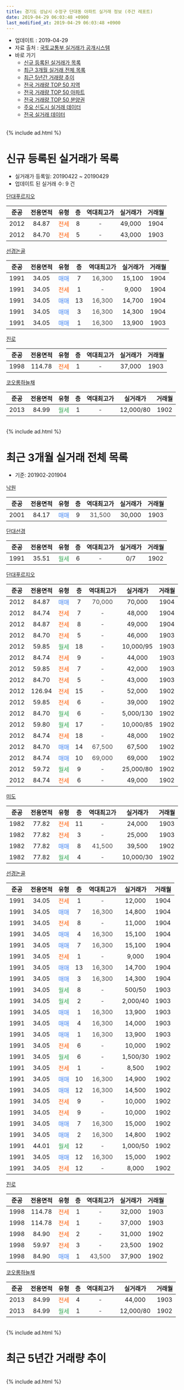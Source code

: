 ```yaml
---
title: 경기도 성남시 수정구 단대동 아파트 실거래 정보 (주간 레포트)
date: 2019-04-29 06:03:48 +0900
last_modified_at: 2019-04-29 06:03:48 +0900
---
```


* 업데이트 : 2019-04-29
* 자료 출처 : [국토교통부 실거래가 공개시스템](http://rt.molit.go.kr)
* 바로 가기
    * [신규 등록된 실거래가 목록](#신규-등록된-실거래가-목록)
    * [최근 3개월 실거래 전체 목록](#최근-3개월-실거래-전체-목록)
    * [최근 5년간 거래량 추이](#최근-5년간-거래량-추이)
    * [전국 거래량 TOP 50 지역](https://inasie.github.io/apt-trade-info/최근-3개월-전국에서-가장-거래가-많이-발생한-지역)
    * [전국 거래량 TOP 50 아파트](https://inasie.github.io/apt-trade-info/최근-3개월-전국에서-가장-거래가-많이-발생한-아파트)
    * [전국 거래량 TOP 50 분양권](https://inasie.github.io/apt-trade-info/최근-3개월-전국에서-가장-거래가-많이-발생한-분양권)
    * [주요 신도시 실거래 데이터](https://inasie.github.io/apt-trade-info/주요-신도시)
    * [전국 실거래 데이터](https://inasie.github.io/apt-trade-info/전국)
<br>
{% include ad.html %}
<br>

# 신규 등록된 실거래가 목록
* 실거래가 등록일: 20190422 ~ 20190429
* 업데이트 된 실거래 수: 9 건


[단대푸르지오](https://search.naver.com/search.naver?query=%EA%B2%BD%EA%B8%B0%EB%8F%84+%EC%84%B1%EB%82%A8%EC%8B%9C+%EC%88%98%EC%A0%95%EA%B5%AC+%EB%8B%A8%EB%8C%80%EB%8F%99+%EB%8B%A8%EB%8C%80%ED%91%B8%EB%A5%B4%EC%A7%80%EC%98%A4)

|준공|전용면적|유형|층|역대최고가|실거래가|거래월|
|:---:|:---:|:---:|:---:|:---:|:---:|:---:|
|2012|84.87|<span style="color:#ff5a00">전세</span>|8|<span style="color:#444444">-</span>|49,000|1904|
|2012|84.70|<span style="color:#ff5a00">전세</span>|5|<span style="color:#444444">-</span>|43,000|1903|

[선경논골](https://search.naver.com/search.naver?query=%EA%B2%BD%EA%B8%B0%EB%8F%84+%EC%84%B1%EB%82%A8%EC%8B%9C+%EC%88%98%EC%A0%95%EA%B5%AC+%EB%8B%A8%EB%8C%80%EB%8F%99+%EC%84%A0%EA%B2%BD%EB%85%BC%EA%B3%A8)

|준공|전용면적|유형|층|역대최고가|실거래가|거래월|
|:---:|:---:|:---:|:---:|:---:|:---:|:---:|
|1991|34.05|<span style="color:#4285f3">매매</span>|7|<span style="color:#444444">16,300</span>|15,100|1904|
|1991|34.05|<span style="color:#ff5a00">전세</span>|1|<span style="color:#444444">-</span>|9,000|1904|
|1991|34.05|<span style="color:#4285f3">매매</span>|13|<span style="color:#444444">16,300</span>|14,700|1904|
|1991|34.05|<span style="color:#4285f3">매매</span>|3|<span style="color:#444444">16,300</span>|14,300|1904|
|1991|34.05|<span style="color:#4285f3">매매</span>|1|<span style="color:#444444">16,300</span>|13,900|1903|

[진로](https://search.naver.com/search.naver?query=%EA%B2%BD%EA%B8%B0%EB%8F%84+%EC%84%B1%EB%82%A8%EC%8B%9C+%EC%88%98%EC%A0%95%EA%B5%AC+%EB%8B%A8%EB%8C%80%EB%8F%99+%EC%A7%84%EB%A1%9C)

|준공|전용면적|유형|층|역대최고가|실거래가|거래월|
|:---:|:---:|:---:|:---:|:---:|:---:|:---:|
|1998|114.78|<span style="color:#ff5a00">전세</span>|1|<span style="color:#444444">-</span>|37,000|1903|

[코오롱하늘채](https://search.naver.com/search.naver?query=%EA%B2%BD%EA%B8%B0%EB%8F%84+%EC%84%B1%EB%82%A8%EC%8B%9C+%EC%88%98%EC%A0%95%EA%B5%AC+%EB%8B%A8%EB%8C%80%EB%8F%99+%EC%BD%94%EC%98%A4%EB%A1%B1%ED%95%98%EB%8A%98%EC%B1%84)

|준공|전용면적|유형|층|역대최고가|실거래가|거래월|
|:---:|:---:|:---:|:---:|:---:|:---:|:---:|
|2013|84.99|<span style="color:#34a853">월세</span>|1|<span style="color:#444444">-</span>|12,000/80|1902|


<br>
{% include ad.html %}
<br>

# 최근 3개월 실거래 전체 목록
* 기준: 201902-201904


[낙원](https://search.naver.com/search.naver?query=%EA%B2%BD%EA%B8%B0%EB%8F%84+%EC%84%B1%EB%82%A8%EC%8B%9C+%EC%88%98%EC%A0%95%EA%B5%AC+%EB%8B%A8%EB%8C%80%EB%8F%99+%EB%82%99%EC%9B%90)

|준공|전용면적|유형|층|역대최고가|실거래가|거래월|
|:---:|:---:|:---:|:---:|:---:|:---:|:---:|
|2001|84.17|<span style="color:#4285f3">매매</span>|9|<span style="color:#444444">31,500</span>|30,000|1903|

[단대선경](https://search.naver.com/search.naver?query=%EA%B2%BD%EA%B8%B0%EB%8F%84+%EC%84%B1%EB%82%A8%EC%8B%9C+%EC%88%98%EC%A0%95%EA%B5%AC+%EB%8B%A8%EB%8C%80%EB%8F%99+%EB%8B%A8%EB%8C%80%EC%84%A0%EA%B2%BD)

|준공|전용면적|유형|층|역대최고가|실거래가|거래월|
|:---:|:---:|:---:|:---:|:---:|:---:|:---:|
|1991|35.51|<span style="color:#34a853">월세</span>|6|<span style="color:#444444">-</span>|0/7|1902|

[단대푸르지오](https://search.naver.com/search.naver?query=%EA%B2%BD%EA%B8%B0%EB%8F%84+%EC%84%B1%EB%82%A8%EC%8B%9C+%EC%88%98%EC%A0%95%EA%B5%AC+%EB%8B%A8%EB%8C%80%EB%8F%99+%EB%8B%A8%EB%8C%80%ED%91%B8%EB%A5%B4%EC%A7%80%EC%98%A4)

|준공|전용면적|유형|층|역대최고가|실거래가|거래월|
|:---:|:---:|:---:|:---:|:---:|:---:|:---:|
|2012|84.87|<span style="color:#4285f3">매매</span>|7|<span style="color:#444444">70,000</span>|70,000|1904|
|2012|84.74|<span style="color:#ff5a00">전세</span>|7|<span style="color:#444444">-</span>|48,000|1904|
|2012|84.87|<span style="color:#ff5a00">전세</span>|8|<span style="color:#444444">-</span>|49,000|1904|
|2012|84.70|<span style="color:#ff5a00">전세</span>|5|<span style="color:#444444">-</span>|46,000|1903|
|2012|59.85|<span style="color:#34a853">월세</span>|18|<span style="color:#444444">-</span>|10,000/95|1903|
|2012|84.74|<span style="color:#ff5a00">전세</span>|9|<span style="color:#444444">-</span>|44,000|1903|
|2012|59.85|<span style="color:#ff5a00">전세</span>|7|<span style="color:#444444">-</span>|42,000|1903|
|2012|84.70|<span style="color:#ff5a00">전세</span>|5|<span style="color:#444444">-</span>|43,000|1903|
|2012|126.94|<span style="color:#ff5a00">전세</span>|15|<span style="color:#444444">-</span>|52,000|1902|
|2012|59.85|<span style="color:#ff5a00">전세</span>|6|<span style="color:#444444">-</span>|39,000|1902|
|2012|84.70|<span style="color:#34a853">월세</span>|6|<span style="color:#444444">-</span>|5,000/130|1902|
|2012|59.80|<span style="color:#34a853">월세</span>|17|<span style="color:#444444">-</span>|10,000/85|1902|
|2012|84.74|<span style="color:#ff5a00">전세</span>|18|<span style="color:#444444">-</span>|48,000|1902|
|2012|84.70|<span style="color:#4285f3">매매</span>|14|<span style="color:#444444">67,500</span>|67,500|1902|
|2012|84.74|<span style="color:#4285f3">매매</span>|10|<span style="color:#444444">69,000</span>|69,000|1902|
|2012|59.72|<span style="color:#34a853">월세</span>|9|<span style="color:#444444">-</span>|25,000/80|1902|
|2012|84.74|<span style="color:#ff5a00">전세</span>|6|<span style="color:#444444">-</span>|49,000|1902|

[미도](https://search.naver.com/search.naver?query=%EA%B2%BD%EA%B8%B0%EB%8F%84+%EC%84%B1%EB%82%A8%EC%8B%9C+%EC%88%98%EC%A0%95%EA%B5%AC+%EB%8B%A8%EB%8C%80%EB%8F%99+%EB%AF%B8%EB%8F%84)

|준공|전용면적|유형|층|역대최고가|실거래가|거래월|
|:---:|:---:|:---:|:---:|:---:|:---:|:---:|
|1982|77.82|<span style="color:#ff5a00">전세</span>|11|<span style="color:#444444">-</span>|24,000|1903|
|1982|77.82|<span style="color:#ff5a00">전세</span>|3|<span style="color:#444444">-</span>|25,000|1903|
|1982|77.82|<span style="color:#4285f3">매매</span>|8|<span style="color:#444444">41,500</span>|39,500|1902|
|1982|77.82|<span style="color:#34a853">월세</span>|4|<span style="color:#444444">-</span>|10,000/30|1902|

[선경논골](https://search.naver.com/search.naver?query=%EA%B2%BD%EA%B8%B0%EB%8F%84+%EC%84%B1%EB%82%A8%EC%8B%9C+%EC%88%98%EC%A0%95%EA%B5%AC+%EB%8B%A8%EB%8C%80%EB%8F%99+%EC%84%A0%EA%B2%BD%EB%85%BC%EA%B3%A8)

|준공|전용면적|유형|층|역대최고가|실거래가|거래월|
|:---:|:---:|:---:|:---:|:---:|:---:|:---:|
|1991|34.05|<span style="color:#ff5a00">전세</span>|1|<span style="color:#444444">-</span>|12,000|1904|
|1991|34.05|<span style="color:#4285f3">매매</span>|7|<span style="color:#444444">16,300</span>|14,800|1904|
|1991|34.05|<span style="color:#ff5a00">전세</span>|8|<span style="color:#444444">-</span>|11,000|1904|
|1991|34.05|<span style="color:#4285f3">매매</span>|4|<span style="color:#444444">16,300</span>|15,100|1904|
|1991|34.05|<span style="color:#4285f3">매매</span>|7|<span style="color:#444444">16,300</span>|15,100|1904|
|1991|34.05|<span style="color:#ff5a00">전세</span>|1|<span style="color:#444444">-</span>|9,000|1904|
|1991|34.05|<span style="color:#4285f3">매매</span>|13|<span style="color:#444444">16,300</span>|14,700|1904|
|1991|34.05|<span style="color:#4285f3">매매</span>|3|<span style="color:#444444">16,300</span>|14,300|1904|
|1991|34.05|<span style="color:#34a853">월세</span>|8|<span style="color:#444444">-</span>|500/50|1903|
|1991|34.05|<span style="color:#34a853">월세</span>|2|<span style="color:#444444">-</span>|2,000/40|1903|
|1991|34.05|<span style="color:#4285f3">매매</span>|1|<span style="color:#444444">16,300</span>|13,900|1903|
|1991|34.05|<span style="color:#4285f3">매매</span>|4|<span style="color:#444444">16,300</span>|14,000|1903|
|1991|34.05|<span style="color:#4285f3">매매</span>|1|<span style="color:#444444">16,300</span>|13,900|1903|
|1991|34.05|<span style="color:#ff5a00">전세</span>|6|<span style="color:#444444">-</span>|10,000|1902|
|1991|34.05|<span style="color:#34a853">월세</span>|6|<span style="color:#444444">-</span>|1,500/30|1902|
|1991|34.05|<span style="color:#ff5a00">전세</span>|1|<span style="color:#444444">-</span>|8,500|1902|
|1991|34.05|<span style="color:#4285f3">매매</span>|10|<span style="color:#444444">16,300</span>|14,900|1902|
|1991|34.05|<span style="color:#4285f3">매매</span>|12|<span style="color:#444444">16,300</span>|14,500|1902|
|1991|34.05|<span style="color:#ff5a00">전세</span>|9|<span style="color:#444444">-</span>|10,000|1902|
|1991|34.05|<span style="color:#ff5a00">전세</span>|9|<span style="color:#444444">-</span>|10,000|1902|
|1991|34.05|<span style="color:#4285f3">매매</span>|7|<span style="color:#444444">16,300</span>|15,000|1902|
|1991|34.05|<span style="color:#4285f3">매매</span>|2|<span style="color:#444444">16,300</span>|14,800|1902|
|1991|44.01|<span style="color:#34a853">월세</span>|12|<span style="color:#444444">-</span>|1,000/50|1902|
|1991|34.05|<span style="color:#4285f3">매매</span>|12|<span style="color:#444444">16,300</span>|15,000|1902|
|1991|34.05|<span style="color:#ff5a00">전세</span>|12|<span style="color:#444444">-</span>|8,000|1902|


<script async src="//pagead2.googlesyndication.com/pagead/js/adsbygoogle.js"></script>
<!-- 기본 -->
<ins class="adsbygoogle"
     style="display:block"
     data-ad-client="ca-pub-2446590836940007"
     data-ad-slot="1659523306"
     data-ad-format="auto"
     data-full-width-responsive="true"></ins>
<script>
(adsbygoogle = window.adsbygoogle || []).push({});
</script>


[진로](https://search.naver.com/search.naver?query=%EA%B2%BD%EA%B8%B0%EB%8F%84+%EC%84%B1%EB%82%A8%EC%8B%9C+%EC%88%98%EC%A0%95%EA%B5%AC+%EB%8B%A8%EB%8C%80%EB%8F%99+%EC%A7%84%EB%A1%9C)

|준공|전용면적|유형|층|역대최고가|실거래가|거래월|
|:---:|:---:|:---:|:---:|:---:|:---:|:---:|
|1998|114.78|<span style="color:#ff5a00">전세</span>|1|<span style="color:#444444">-</span>|32,000|1903|
|1998|114.78|<span style="color:#ff5a00">전세</span>|1|<span style="color:#444444">-</span>|37,000|1903|
|1998|84.90|<span style="color:#ff5a00">전세</span>|2|<span style="color:#444444">-</span>|31,000|1902|
|1998|59.97|<span style="color:#ff5a00">전세</span>|3|<span style="color:#444444">-</span>|23,500|1902|
|1998|84.90|<span style="color:#4285f3">매매</span>|1|<span style="color:#444444">43,500</span>|37,900|1902|

[코오롱하늘채](https://search.naver.com/search.naver?query=%EA%B2%BD%EA%B8%B0%EB%8F%84+%EC%84%B1%EB%82%A8%EC%8B%9C+%EC%88%98%EC%A0%95%EA%B5%AC+%EB%8B%A8%EB%8C%80%EB%8F%99+%EC%BD%94%EC%98%A4%EB%A1%B1%ED%95%98%EB%8A%98%EC%B1%84)

|준공|전용면적|유형|층|역대최고가|실거래가|거래월|
|:---:|:---:|:---:|:---:|:---:|:---:|:---:|
|2013|84.99|<span style="color:#ff5a00">전세</span>|4|<span style="color:#444444">-</span>|44,000|1903|
|2013|84.99|<span style="color:#34a853">월세</span>|1|<span style="color:#444444">-</span>|12,000/80|1902|


<br>
{% include ad.html %}
<br>

# 최근 5년간 거래량 추이


<div style="width:100%;">
    <canvas id="deal_progress" height="200"></canvas>
</div>

<script>
new Chart(document.getElementById("deal_progress"), {
    type: 'line',
    data: {
        labels: ['201404','201405','201406','201407','201408','201409','201410','201411','201412','201501','201502','201503','201504','201505','201506','201507','201508','201509','201510','201511','201512','201601','201602','201603','201604','201605','201606','201607','201608','201609','201610','201611','201612','201701','201702','201703','201704','201705','201706','201707','201708','201709','201710','201711','201712','201801','201802','201803','201804','201805','201806','201807','201808','201809','201810','201811','201812','201901','201902','201903','201904'],
        datasets: [{
            label: '매매',
            pointRadius: 1,
            data: [13, 10, 19, 20, 16, 27, 17, 10, 12, 12, 21, 25, 25, 6, 18, 20, 11, 21, 15, 7, 10, 13, 16, 17, 14, 15, 29, 38, 39, 30, 24, 11, 12, 8, 21, 19, 29, 24, 34, 31, 20, 24, 11, 12, 22, 29, 24, 34, 12, 23, 15, 24, 52, 29, 15, 8, 9, 6, 9, 4, 6],
            borderColor: "rgba(255, 201, 14, 1)",
            backgroundColor: "rgba(255, 201, 14, 0.5)",
            fill: false,
            lineTension: 0
        },{
            label: '전월세',
            pointRadius: 1,
            data: [11, 13, 12, 20, 27, 51, 53, 36, 14, 18, 22, 22, 19, 17, 20, 16, 10, 14, 13, 9, 13, 19, 17, 14, 23, 20, 15, 33, 33, 36, 28, 30, 18, 16, 21, 28, 20, 21, 22, 14, 25, 15, 14, 11, 10, 19, 17, 25, 20, 22, 23, 16, 31, 26, 27, 32, 20, 24, 19, 12, 5],
            borderColor: "rgba(0, 141, 185, 1)",
            backgroundColor: "rgba(0, 141, 185, 0.5)",
            fill: false,
            lineTension: 0
        }
        ]
    },
    options: {
        responsive: true,
        title: {
            display: false
        },
        tooltips: {
            mode: 'index',
            intersect: false
        },
        hover: {
            mode: 'nearest',
            intersect: true
        },
        scales: {
            xAxes: [{
                display: true,
                scaleLabel: {
                    display: true,
                    labelString: '년/월'
                }
            }],
            yAxes: [{
                display: true,
                ticks: {
                    suggestedMin: 0,
                },
                scaleLabel: {
                    display: true,
                    labelString: '실거래 수'
                }
            }]
        }
    }
});

</script>


<br>
{% include ad.html %}
<br>

